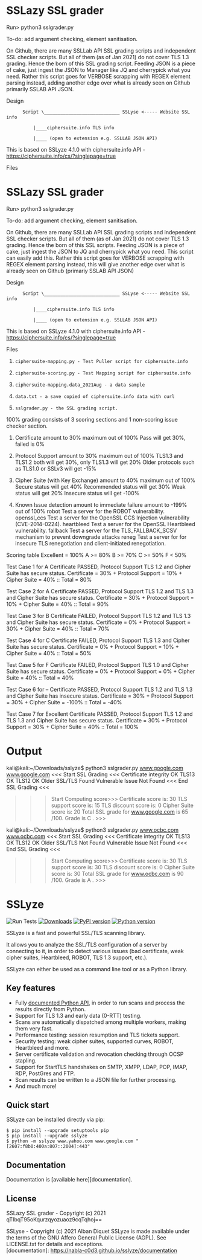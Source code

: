 SSLazy SSL grader
=================

Run> python3 sslgrader.py <domain>

To-do: add argument checking, element sanitisation.    
       
On Github, there are many SSLLab API SSL grading scripts and independent SSL checker scripts. But all of them (as of Jan 2021) do not cover TLS 1.3 grading. Hence the born of this SSL grading script. Feeding JSON is a piece of cake, just ingest the JSON to Manager like JQ and cherrypick what you need. Rather this script goes for VERBOSE scrapping with REGEX element parsing instead, adding another edge over what is already seen on Github primarily SSLAB API JSON.

Design 
       
          Script \____________________________ SSLyse <----- Website SSL info
                                                             
              |____ciphersuite.info TLS info
                                                             
              |____ (open to extension e.g. SSLLAB JSON API)
              
    
This is based on SSLyze 4.1.0 with ciphersuite.info API - https://ciphersuite.info/cs/?singlepage=true

Files

SSLazy SSL grader
=================

Run> python3 sslgrader.py <domain>

To-do: add argument checking, element sanitisation.    
       
On Github, there are many SSLLab API SSL grading scripts and independent SSL checker scripts.
But all of them (as of Jan 2021) do not cover TLS 1.3 grading. Hence the born of this SSL scripts.
Feeding JSON is a piece of cake, just ingest the JSON to JQ and cherrypick what you need. This script can easily add this.
Rather this script goes for VERBOSE scrapping with REGEX element parsing instead, this will give another edge over what is already seen on Github (primariy SSLAB API JSON)

Design 
       
          Script \____________________________ SSLyse <----- Website SSL info
                                                             
              |____ciphersuite.info TLS info
                                                             
              |____ (open to extension e.g. SSLLAB JSON API)
              
    
This is based on SSLyze 4.1.0 with ciphersuite.info API - https://ciphersuite.info/cs/?singlepage=true

Files
1.     ciphersuite-mapping.py - Test Puller script for ciphersuite.info
2.     ciphersuite-scoring.py - Test Mapping script for ciphersuite.info
3.     ciphersuite-mapping.data_2021Aug - a data sample
4.     data.txt - a save copied of ciphersuite.info data with curl
5.     sslgrader.py - the SSL grading script.
                                                             
    
100% grading consists of 3 scoring sections and 1 non-scoring issue checker section.

1.	Certificate amount to 30% maximum out of 100%
    Pass will get 30%, failed is 0%

2.	Protocol Support amount to 30% maximum out of 100%
    TLS1.3 and TLS1.2 both will get 30%, only TLS1.3 will get 20%
    Older protocols such as TLS1.0 or SSLv3 will get -15%
  
3.	Cipher Suite (with Key Exchange) amount to 40% maximum out of 100%
    Secure status will get 40% 
    Recommended status will get 30% 
    Weak status will get 20%
    Insecure status will get -100%

4.	Known Issue detection amount to immediate failure amount to -199% out of 100%
    robot             	Test a server for the ROBOT vulnerability.
    openssl_ccs       Test a server for the OpenSSL CCS Injection
                       	 vulnerability (CVE-2014-0224).
    heartbleed        Test a server for the OpenSSL Heartbleed
                        	vulnerability.
    fallback          Test a server for the TLS_FALLBACK_SCSV mechanism to
                        prevent downgrade attacks
    reneg             Test a server for for insecure TLS renegotiation and
                        client-initiated renegotiation.

Scoring table
Excellent = 100% 
A	   >= 80%
B	   >= 70% 
C	   >= 50%
F 	   < 50%

Test Case 1 for A
Certificate PASSED, Protocol Support TLS 1.2 and Cipher Suite has secure status.
Certificate = 30% + Protocol Support = 10% + Cipher Suite = 40% :: Total = 80% 

Test Case 2 for A
Certificate PASSED, Protocol Support TLS 1.2 and TLS 1.3 and Cipher Suite has secure status.
Certificate = 30% + Protocol Support = 10% + Cipher Suite = 40% :: Total = 90% 

Test Case 3 for B 
Certificate FAILED, Protocol Support TLS 1.2 and TLS 1.3 and Cipher Suite has secure status.
Certificate = 0% + Protocol Support = 30% + Cipher Suite = 40% :: Total = 70% 

Test Case 4 for C 
Certificate FAILED, Protocol Support TLS 1.3 and Cipher Suite has secure status.
Certificate = 0% + Protocol Support = 10% + Cipher Suite = 40% :: Total = 50% 

Test Case 5 for F 
Certificate FAILED, Protocol Support TLS 1.0 and Cipher Suite has secure status.
Certificate = 0% + Protocol Support = 0% + Cipher Suite = 40% :: Total = 40% 

Test Case 6 for – 
Certificate PASSED, Protocol Support TLS 1.2 and TLS 1.3 and Cipher Suite has insecure status.
Certificate = 30% + Protocol Support = 30% + Cipher Suite = -100% :: Total = -40% 

Test Case 7 for Excellent 
Certificate PASSED, Protocol Support TLS 1.2 and TLS 1.3 and Cipher Suite has secure status.
Certificate = 30% + Protocol Support = 30% + Cipher Suite = 40% :: Total = 100% 

Output
======

kali@kali:~/Downloads/sslyze$ python3 sslgrader.py www.google.com
www.google.com
<<< Start SSL Grading <<<
Certificate integrity OK
TLS13 OK
TLS12 OK
Older SSL/TLS Found
Vulnerable Issue Not Found
<<< End SSL Grading <<<
>>>Start Computing score>>>
Certificate score is: 30
TLS support score is: 15
TLS discount score is: 0
Cipher Suite score is: 20
>>>Total SSL grade for  www.google.com  is  65 /100. Grade is  C . >>>

kali@kali:~/Downloads/sslyze$ python3 sslgrader.py www.ocbc.com
www.ocbc.com
<<< Start SSL Grading <<<
Certificate integrity OK
TLS13 OK
TLS12 OK
Older SSL/TLS Not Found
Vulnerable Issue Not Found
<<< End SSL Grading <<<
>>>Start Computing score>>>
Certificate score is: 30
TLS support score is: 30
TLS discount score is: 0
Cipher Suite score is: 30
>>>Total SSL grade for  www.ocbc.com  is  90 /100. Grade is  A . >>>


SSLyze
======

![Run Tests](https://github.com/nabla-c0d3/sslyze/workflows/Run%20Tests/badge.svg)
[![Downloads](https://pepy.tech/badge/sslyze)](https://pepy.tech/badge/sslyze)
[![PyPI version](https://img.shields.io/pypi/v/sslyze.svg)](https://pypi.org/project/sslyze/)
[![Python version](https://img.shields.io/pypi/pyversions/sslyze.svg)](https://pypi.org/project/sslyze/)

SSLyze is a fast and powerful SSL/TLS scanning library.

It allows you to analyze the SSL/TLS configuration of a server by connecting to it, in order to detect various
issues (bad certificate, weak cipher suites, Heartbleed, ROBOT, TLS 1.3 support, etc.).

SSLyze can either be used as a command line tool or as a Python library.

Key features
------------

* Fully [documented Python API](https://nabla-c0d3.github.io/sslyze/documentation/), in order to run scans and process 
the results directly from Python.
* Support for TLS 1.3 and early data (0-RTT) testing.
* Scans are automatically dispatched among multiple workers, making them very fast.
* Performance testing: session resumption and TLS tickets support.
* Security testing: weak cipher suites, supported curves, ROBOT, Heartbleed and more.
* Server certificate validation and revocation checking through OCSP stapling.
* Support for StartTLS handshakes on SMTP, XMPP, LDAP, POP, IMAP, RDP, PostGres and FTP.
* Scan results can be written to a JSON file for further processing.
* And much more!

Quick start
-----------

SSLyze can be installed directly via pip:

    $ pip install --upgrade setuptools pip
    $ pip install --upgrade sslyze
    $ python -m sslyze www.yahoo.com www.google.com "[2607:f8b0:400a:807::2004]:443"

Documentation
-------------

Documentation is [available here][documentation].

License
-------
SSLazy SSL grader - Copyright (c) 2021 qTIbqT95oKqurzqyozuaoz9cqTqhoj==
       
SSLyse - Copyright (c) 2021 Alban Diquet
SSLyze is made available under the terms of the GNU Affero General Public License (AGPL). See LICENSE.txt for details and exceptions.     
[documentation]: https://nabla-c0d3.github.io/sslyze/documentation
